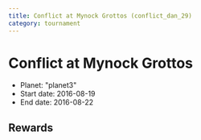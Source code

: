 ```yaml
---
title: Conflict at Mynock Grottos (conflict_dan_29)
category: tournament
---
```

# Conflict at Mynock Grottos

  * Planet: "planet3"
  * Start date: 2016-08-19
  * End date: 2016-08-22

## Rewards

